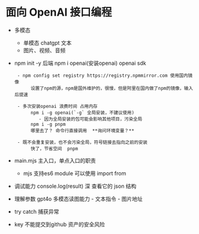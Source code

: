 # 面向 OpenAI 接口编程

- 多模态 
   - 单模态
        chatgpt 文本
   - 图片、视频、音频

- npm init -y 后端
    npm i openai(安装openai)   openai sdk
        
       - npm config set registry https://registry.npmmirror.com 使用国内镜像
            设置了npm的源，npm是国外维护的，很慢，但是阿里在国内做了npm的镜像，输入后提速
        
       - 多次安装openai 浪费时间 占用内存 
            npm i -g openai(`-g` 全局安装，不建议使用)
               - 因为全局安装的包可能会影响其他项目，污染全局
            npm i -g pnpm
            哪里去了？ 命令行直接调用  **询问环境变量？**  
        
       - 既不会重复安装，也不会污染全局，符号链接去指向之前的安装
            快了，节省空间  pnpm

- main.mjs 主入口，单点入口的职责
   - mjs 支持es6 module 可以使用 import from 

- 调试能力
    console.log(result) 深 查看它的 json 结构 

- 理解参数
    gpt4o 多模态读图能力 
       - 文本指令
       - 图片地址 

- try catch 捕获异常

- key 不能提交到github
    资产的安全风险